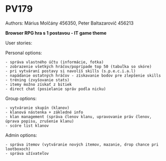 # PV179
Authors: Márius Molčány 456350, Peter Baltazarovič 456213

<b>Browser RPG hra s 1 postavou - IT game theme</b>

User stories:

  Personal options:
  
    - správa vlastného účtu (informácie, fotka)
    - zobrazenie všetkých hráčov/poprípade top 50 (tabuľka so skóre)
    - pri vytváraní postavy si navolíš skills (s.p.e.c.i.a.l)
    - napádanie ostatných hráčov - získavanie bodov pre zlepšenie skills
    - tréning (zvyšovanie stats)
    - itemy možno získať z bitiek
    - direct chat (posielanie správ podla nicku)

  Group options:
  
    - vytváranie skupín (klanov)
    - klanová nástenka + zákledné info 
    - klan management (správa členov klanu, upravovanie práv členov, úprava popisu, zrušenie klanu)
    - scóre list klanov

  Admin options:
  
    - správa itemov (vytváranie nových itemov, mazanie, drop chance pri lootboxoch)
    - správa užívateľov
    
